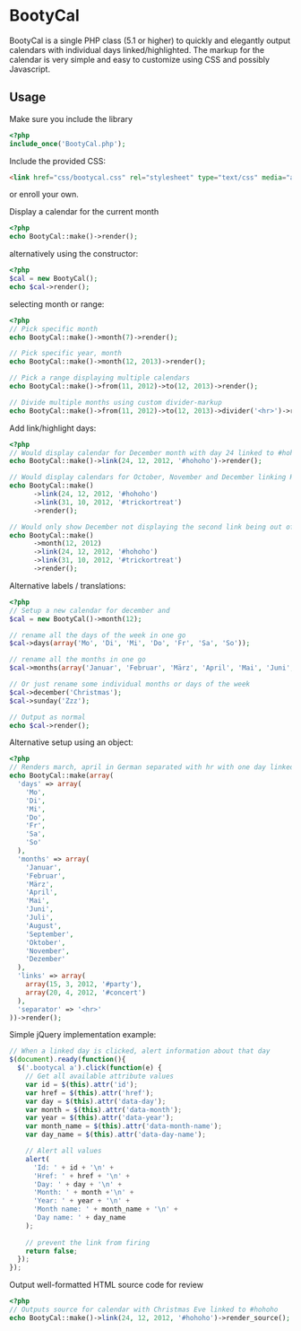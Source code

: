 BootyCal
========

BootyCal is a single PHP class (5.1 or higher) to quickly and elegantly output calendars with individual days linked/highlighted. The markup for the calendar is very simple and easy to customize using CSS and possibly Javascript.

Usage
-----

Make sure you include the library

```php
<?php
include_once('BootyCal.php');
```

Include the provided CSS:

```html
<link href="css/bootycal.css" rel="stylesheet" type="text/css" media="all">
```
or enroll your own.

Display a calendar for the current month
```php
<?php
echo BootyCal::make()->render();
```

alternatively using the constructor:

```php
<?php
$cal = new BootyCal();
echo $cal->render();
```

selecting month or range:

```php
<?php
// Pick specific month
echo BootyCal::make()->month(7)->render();

// Pick specific year, month
echo BootyCal::make()->month(12, 2013)->render();

// Pick a range displaying multiple calendars
echo BootyCal::make()->from(11, 2012)->to(12, 2013)->render();

// Divide multiple months using custom divider-markup
echo BootyCal::make()->from(11, 2012)->to(12, 2013)->divider('<hr>')->render();

```

Add link/highlight days:

```php
<?php
// Would display calendar for December month with day 24 linked to #hohoho
echo BootyCal::make()->link(24, 12, 2012, '#hohoho')->render();

// Would display calendars for October, November and December linking Halloween and Christmas
echo BootyCal::make()
      ->link(24, 12, 2012, '#hohoho')
      ->link(31, 10, 2012, '#trickortreat')
      ->render();

// Would only show December not displaying the second link being out of range
echo BootyCal::make()
      ->month(12, 2012)
      ->link(24, 12, 2012, '#hohoho')
      ->link(31, 10, 2012, '#trickortreat')
      ->render();
```

Alternative labels / translations:

```php
<?php
// Setup a new calendar for december and
$cal = new BootyCal()->month(12);

// rename all the days of the week in one go
$cal->days(array('Mo', 'Di', 'Mi', 'Do', 'Fr', 'Sa', 'So'));

// rename all the months in one go
$cal->months(array('Januar', 'Februar', 'März', 'April', 'Mai', 'Juni','Juli','August','September','Oktober','November','Dezember'));

// Or just rename some individual months or days of the week
$cal->december('Christmas');
$cal->sunday('Zzz');

// Output as normal
echo $cal->render();
```

Alternative setup using an object:

```php
<?php
// Renders march, april in German separated with hr with one day linked in each month
echo BootyCal::make(array(
  'days' => array(
    'Mo',
    'Di',
    'Mi',
    'Do',
    'Fr',
    'Sa',
    'So'
  ),
  'months' => array(
    'Januar', 
    'Februar', 
    'März', 
    'April', 
    'Mai', 
    'Juni',
    'Juli',
    'August',
    'September',
    'Oktober',
    'November',
    'Dezember'
  ),
  'links' => array(
    array(15, 3, 2012, '#party'),
    array(20, 4, 2012, '#concert')
  ),
  'separator' => '<hr>'
))->render();
```
 
Simple jQuery implementation example:
 
```javascript
// When a linked day is clicked, alert information about that day
$(document).ready(function(){
  $('.bootycal a').click(function(e) {
    // Get all available attribute values
    var id = $(this).attr('id');
    var href = $(this).attr('href');
    var day = $(this).attr('data-day');
    var month = $(this).attr('data-month');
    var year = $(this).attr('data-year');
    var month_name = $(this).attr('data-month-name');
    var day_name = $(this).attr('data-day-name');

    // Alert all values
    alert(
      'Id: ' + id + '\n' +
      'Href: ' + href + '\n' +
      'Day: ' + day + '\n' +
      'Month: ' + month +'\n' +
      'Year: ' + year + '\n' +
      'Month name: ' + month_name + '\n' +
      'Day name: ' + day_name
    );
    
    // prevent the link from firing
    return false;
  });
});
```

Output well-formatted HTML source code for review

```php
<?php
// Outputs source for calendar with Christmas Eve linked to #hohoho
echo BootyCal::make()->link(24, 12, 2012, '#hohoho')->render_source();
```